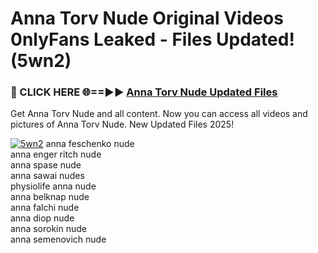 # Anna Torv Nude Original Videos 0nlyFans Leaked - Files Updated! (5wn2)

<h3>🔴 CLICK HERE 🌐==►► <a href="https://tinyurl.com/5h6xmrr3" rel="nofollow">Anna Torv Nude Updated Files</a></h3>

Get Anna Torv Nude and all content. Now you can access all videos and pictures of Anna Torv Nude. New Updated Files 2025!

[![5wn2](https://i.imgur.com/KVD873Z.gif)](https://tinyurl.com/5h6xmrr3)
anna feschenko nude<br>
anna enger ritch nude<br>
anna spase nude<br>
anna sawai nudes<br>
physiolife anna nude<br>
anna belknap nude<br>
anna falchi nude<br>
anna diop nude<br>
anna sorokin nude<br>
anna semenovich nude